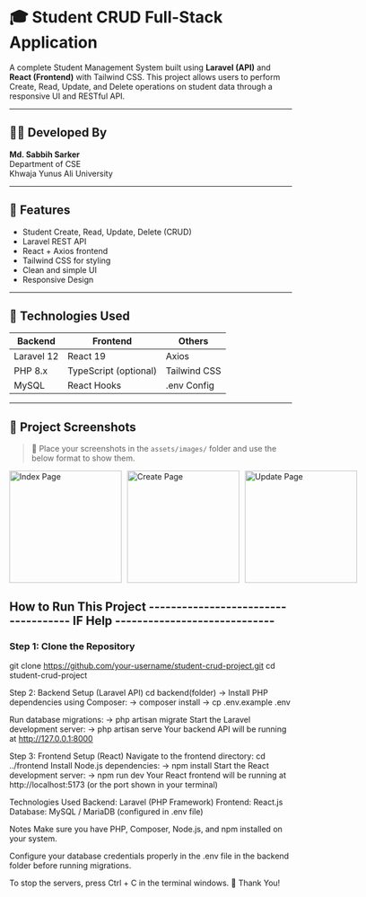 # 🎓 Student CRUD Full-Stack Application

A complete Student Management System built using **Laravel (API)** and **React (Frontend)** with Tailwind CSS. This project allows users to perform Create, Read, Update, and Delete operations on student data through a responsive UI and RESTful API.

---

## 👨‍💻 Developed By

**Md. Sabbih Sarker**  
Department of CSE  
Khwaja Yunus Ali University

---

## 🚀 Features

- Student Create, Read, Update, Delete (CRUD)
- Laravel REST API
- React + Axios frontend
- Tailwind CSS for styling
- Clean and simple UI
- Responsive Design

---

## 🧰 Technologies Used

| Backend       | Frontend     | Others         |
| ------------- | ------------ | -------------- |
| Laravel 12    | React 19     | Axios          |
| PHP 8.x       | TypeScript (optional) | Tailwind CSS   |
| MySQL         | React Hooks  | .env Config    |

---

## 📸 Project Screenshots

> 📂 Place your screenshots in the `assets/images/` folder and use the below format to show them.

<div style="display: flex; gap: 10px;">
  <img src="assets/images/a_index.png" alt="Index Page" width="200" />
  <img src="assets/images/create.png" alt="Create Page" width="200" />
  <img src="assets/images/update.png" alt="Update Page" width="200" />
</div>


## How to Run This Project ------------------------------------ IF Help -----------------------------

### Step 1: Clone the Repository
git clone https://github.com/your-username/student-crud-project.git
cd student-crud-project

Step 2: Backend Setup (Laravel API)
cd backend(folder)
-> Install PHP dependencies using Composer:
-> composer install
-> cp .env.example .env

Run database migrations:
-> php artisan migrate
Start the Laravel development server:
-> php artisan serve
Your backend API will be running at http://127.0.0.1:8000

Step 3: Frontend Setup (React)
Navigate to the frontend directory:
cd ../frontend
Install Node.js dependencies:
-> npm install
Start the React development server:
-> npm run dev
Your React frontend will be running at http://localhost:5173 (or the port shown in your terminal)

Technologies Used
Backend: Laravel (PHP Framework)
Frontend: React.js
Database: MySQL / MariaDB (configured in .env file)

Notes
Make sure you have PHP, Composer, Node.js, and npm installed on your system.

Configure your database credentials properly in the .env file in the backend folder before running migrations.

To stop the servers, press Ctrl + C in the terminal windows.
🙏 Thank You!
